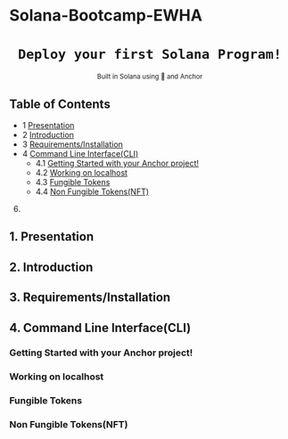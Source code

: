 # Solana-Bootcamp-EWHA

<div align="center">
  <h1>
    <code>Deploy your first Solana Program!</code>
  </h1>

  
   <sub>
    Built in Solana using 🦀 and Anchor 
     
  </sub>
  
</div>

## Table of Contents

- 1 [Presentation](#presentation) 
- 2 [Introduction](#introduction) 
- 3 [Requirements/Installation](#requirementsinstallation) 
- 4 [Command Line Interface(CLI)](#command-line-interfacecli) 
  - 4.1 [Getting Started with your Anchor project!](#getting-started-with-your-anchor-project) 
  - 4.2 [Working on localhost](#working-on-localhost)
  - 4.3 [Fungible Tokens](#fungible-tokens)
  - 4.4 [Non Fungible Tokens(NFT)](#non-fungible-tokensnft)
6. 
## **1. Presentation**

## **2. Introduction**

## **3. Requirements/Installation**

## **4. Command Line Interface(CLI)**

### **Getting Started with your Anchor project!**

### **Working on localhost**

### **Fungible Tokens**

### **Non Fungible Tokens(NFT)**

